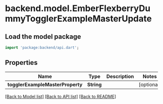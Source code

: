 # backend.model.EmberFlexberryDummyTogglerExampleMasterUpdate

## Load the model package
```dart
import 'package:backend/api.dart';
```

## Properties
Name | Type | Description | Notes
------------ | ------------- | ------------- | -------------
**togglerExampleMasterProperty** | **String** |  | [optional] 

[[Back to Model list]](../README.md#documentation-for-models) [[Back to API list]](../README.md#documentation-for-api-endpoints) [[Back to README]](../README.md)


